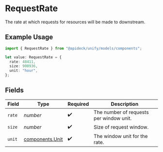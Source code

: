 # RequestRate

The rate at which requests for resources will be made to downstream.

## Example Usage

```typescript
import { RequestRate } from "@apideck/unify/models/components";

let value: RequestRate = {
  rate: 48411,
  size: 900936,
  unit: "hour",
};
```

## Fields

| Field                                              | Type                                               | Required                                           | Description                                        |
| -------------------------------------------------- | -------------------------------------------------- | -------------------------------------------------- | -------------------------------------------------- |
| `rate`                                             | *number*                                           | :heavy_check_mark:                                 | The number of requests per window unit.            |
| `size`                                             | *number*                                           | :heavy_check_mark:                                 | Size of request window.                            |
| `unit`                                             | [components.Unit](../../models/components/unit.md) | :heavy_check_mark:                                 | The window unit for the rate.                      |